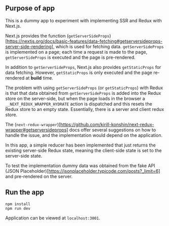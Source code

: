 ## Purpose of app
This is a dummy app to experiment with implementing SSR and Redux with Next.js.

Next.js provides the function (`getServerSideProps`)[https://nextjs.org/docs/basic-features/data-fetching#getserversideprops-server-side-rendering], which is used for fetching data. `getServerSideProps` is implemented on a page; each time a request is made to the page, `getServerSideProps` is executed and the page is pre-rendered.

In addition to `getServerSideProps`, Next.js also provides `getStaticProps` for data fetching. However, `getStaticProps` is only executed and the page re-rendered at **build** time.

The problem with using `getServerSideProps` (or `getStaticProps`) with Redux is that that data obtained from `getServerSideProps` is added into the Redux store on the server-side, but when the page loads in the browser a `__NEXT_REDUX_WRAPPER_HYDRATE` action is dispatched and this resets the Redux store to an empty state. Essentially, there is a server and client redux store.

The (`next-redux-wrapper`)[https://github.com/kirill-konshin/next-redux-wrapper#getserversideprops] docs offer several suggestions on how to handle the issue, and the implementation would depend on the application.

In this app, a simple reducer has been implemented that just returns the existing server-side Redux state, meaning the client-side state is set to the server-side state.

To test the implementation dummy data was obtained from the fake API (JSON Placeholder)[https://jsonplaceholder.typicode.com/posts?_limit=6] and pre-rendered on the server. 

## Run the app
```
npm install
npm run dev
```

Application can be viewed at `localhost:3001`.
